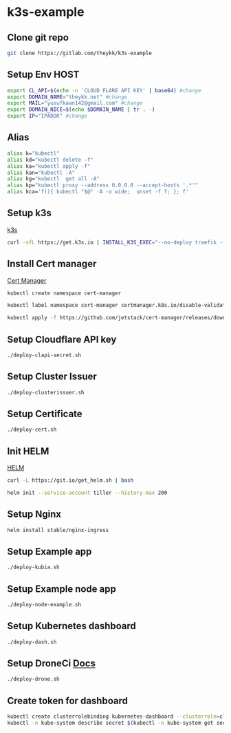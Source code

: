 # k3s-example

## Clone git repo

```bash
git clone https://gitlab.com/theykk/k3s-example
```

## Setup Env HOST

```bash
export CL_API=$(echo -n 'CLOUD FLARE API KEY' | base64) #change
export DOMAIN_NAME="theykk.net" #change
export MAIL="yusufkaan142@gmail.com" #change
export DOMAIN_NICE=$(echo $DOMAIN_NAME | tr . -)
export IP="IPADDR" #change
```

## Alias

```bash
alias k="kubectl"
alias kd="kubectl delete -f"
alias ka="kubectl apply -f"
alias kan="kubectl -A"
alias kg="kubectl  get all -A"
alias kp="kubectl proxy --address 0.0.0.0 --accept-hosts '.*'"
alias kca='f(){ kubectl "$@" -A -o wide;  unset -f f; }; f'

```

## Setup k3s

[k3s](https://k3s.io/)

```bash
curl -sfL https://get.k3s.io | INSTALL_K3S_EXEC="--no-deploy traefik --tls-san $IP "  sh -
```

## Install Cert manager

[Cert Manager](https://docs.cert-manager.io/en/latest/getting-started/install/kubernetes.html)

```bash
kubectl create namespace cert-manager

kubectl label namespace cert-manager certmanager.k8s.io/disable-validation=true

kubectl apply -f https://github.com/jetstack/cert-manager/releases/download/v0.9.1/cert-manager.yaml

```

## Setup Cloudflare API key

```bash
./deploy-clapi-secret.sh
```

## Setup Cluster Issuer

```bash
./deploy-clusterissuer.sh
```

## Setup Certificate

```bash
./deploy-cert.sh
```

## Init HELM

[HELM](https://helm.sh/docs/install/)

```bash
curl -L https://git.io/get_helm.sh | bash

helm init --service-account tiller --history-max 200
```

## Setup Nginx

```bash
helm install stable/nginx-ingress
```

## Setup Example app

```bash
./deploy-kubia.sh
```

## Setup Example node app

```bash
./deploy-node-example.sh
```

## Setup Kubernetes dashboard

```bash
./deploy-dash.sh
```

## Setup DroneCi [Docs](https://docs.drone.io/installation/github/kubernetes/)

```bash
./deploy-drone.sh
```

## Create token for dashboard

```bash
kubectl create clusterrolebinding kubernetes-dashboard --clusterrole=cluster-admin --serviceaccount=kube-system:kubernetes-dashboard
kubectl -n kube-system describe secret $(kubectl -n kube-system get secret | grep admin-user | awk '{print $1}')
```
